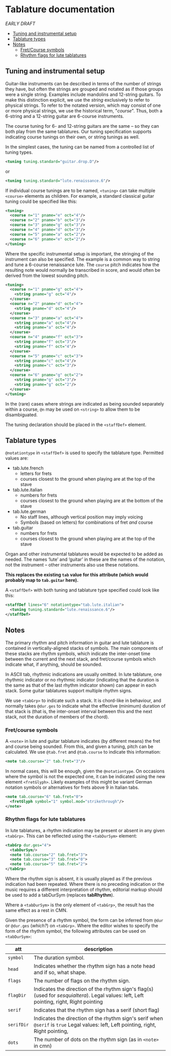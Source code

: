 # Tablature documentation
*EARLY DRAFT*
 * [Tuning and instrumental setup](#Tuning-and-instrumental-setup)
 * [Tablature types](#Tablature-types)
 * [Notes](#Notes)
   * [Fret/Course symbols](#Fret/course-symbols)
   * [Rhythm flags for lute tablatures](#Rhythm-flags-for-lute-tablatures)
## Tuning and instrumental setup
Guitar-like instruments can be described in terms of the number of
strings they have, but often the strings are grouped and notated as if those
groups were a single string. Examples include mandolins and 12-string guitars.
To make this distinction explicit, we use the *string* exclusively to refer to
physical strings. To refer to the notated version, which may consist of one or
more physical strings, we use the historical term, "*course*". Thus, both a
6-string and a 12-string guitar are 6-course instruments.

The course tuning for 6- and 12-string guitars are the same – so they can both
play from the same tablatures. Our tuning specification supports indicating
course tunings on their own, or string tunings as well.

In the simplest cases, the tuning can be named from a controlled list of tuning
types.
```xml
<tuning tuning.standard="guitar.drop.D"/>
```
or
```xml
<tuning tuning.standard="lute.renaissance.6"/>
```
If individual course tunings are to be named, `<tuning>` can take multiple
`<course>` elements as children. For example, a standard classical guitar
tuning could be specified like this:
```xml
<tuning>
  <course n="1" pname="e" oct="4"/>
  <course n="2" pname="b" oct="3"/>
  <course n="3" pname="g" oct="3"/>
  <course n="4" pname="d" oct="3"/>
  <course n="5" pname="a" oct="2"/>
  <course n="6" pname="e" oct="2"/>
</tuning>
```
Where the specific instrumental setup is important, the stringing of the
instrument can also be specified. The example is a common way to string
and tune a 6-course renaissance lute. The `course` pitch indicates how the
resulting note would normally be transcribed in score, and would often be
derived from the lowest sounding pitch.
```xml
<tuning>
  <course n="1" pname="g" oct="4">
    <string pname="g" oct="4"/>
  </course>
  <course n="2" pname="d" oct="4">
    <string pname="d" oct="4"/>
  </course>
  <course n="3" pname="a" oct="4">
    <string pname="a" oct="4"/>
    <string pname="a" oct="4"/>
  </course>
  <course n="4" pname="f" oct="3">
    <string pname="f" oct="3"/>
    <string pname="f" oct="4"/>
  </course>
  <course n="5" pname="c" oct="3">
    <string pname="c" oct="4"/>
    <string pname="c" oct="3"/>
  </course>
  <course n="6" pname="g" oct="2">
    <string pname="g" oct="3"/>
    <string pname="g" oct="2"/>
  </course>
</tuning>
```
In the (rare) cases where strings are indicated as being sounded separately
within a course, `@n` may be used on `<string>` to allow them to be
disambiguated.

The tuning declaration should be placed in the `<staffDef>` element.

## Tablature types
`@notationtype` in `<staffDef>` is used to specify the tablature type.
Permitted values are:
 * tab.lute.french
   * letters for frets
   * courses closest to the ground when playing are at the top of the stave
 * tab.lute.italian
   * numbers for frets
   * courses closest to the ground when playing are at the bottom of the stave
 * tab.lute.german
   * No staff lines, although vertical position may imply voicing
   * Symbols (based on letters) for combinations of fret *and* course
 * tab.guitar
   * numbers for frets
   * courses closest to the ground when playing are at the top of the stave

Organ and other instrumental tablatures would be expected to be added
as needed. The names ‘lute’ and ‘guitar’ in these are the names of the
notation, not the instrument – other instruments also use these notations.

**This replaces the existing `tab` value for this attribute (which
would probably map to `tab.guitar` here).**

A `<staffDef>` with both tuning and tablature type specified could look like this:
```xml
<staffDef lines="6" notationtype="tab.lute.italian">
  <tuning tuning.standard="lute.renaissance.6"/>
</staffDef>
```

## Notes
The primary rhythm and pitch information in guitar and lute tablature
is contained in vertically-aligned stacks of symbols. The main
components of these stacks are rhythm symbols, which indicate the inter-onset time between the current and the next stack, and fret/course symbols
which indicate what, if anything, should be sounded.

In ASCII tab, rhythmic indications are usually omitted. In lute
tablature, one rhythmic indicator or no rhythmic indicator (indicating that the duration is the same as that of the last rhythm indicator shown) can appear in each stack.
Some guitar tablatures support multiple rhythm signs.

We use `<tabGrp>` to indicate such a stack. It is chord-like in
behaviour, and normally takes `@dur.ges` to indicate what the
effective (minimum) duration of that stack is (that is, the inter-onset interval between this and the next stack, not the duration of members of the chord).

### Fret/course symbols
A `<note>` in lute and guitar tablature indicates (by different
means) the fret and course being sounded. From this, and given a
tuning, pitch can be calculated. We use `@tab.fret` and
`@tab.course` to indicate this information:
```xml
<note tab.course="2" tab.fret="3"/>
```
In normal cases, this will be enough, given the `@notationtype`. On
occasions where the symbol is not the expected one, it can be indicated using
the new element `<fretGlyph>`. Likely examples of this might be variant
German notation symbols or alternatives for frets above 9 in Italian tabs.

```xml
<note tab.course="6" tab.fret="0">
  <fretGlyph symbol="1" symbol.mod="strikethrough"/>
</note>
```

### Rhythm flags for lute tablatures
In lute tablatures, a rhythm indication may be present or absent in any
given `<tabGrp>`. This can be reflected using the `<tabDurSym>` element:
```xml
<tabGrp dur.ges="4">
  <tabDurSym/>
  <note tab.course="2" tab.fret="3">
  <note tab.course="3" tab.fret="0">
  <note tab.course="5" tab.fret="2">
</tabGrp>
```

Where the rhythm sign is absent, it is usually played as if
the previous indication had been repeated. Where there is no preceding
indication or the music requires a different interpretation of rhythm,
editorial markup should be used to add a tabDurSym (replaces **tabRhythm**).

Where a `<tabDurSym>` is the only element of `<tabGrp>`, the result has the
same effect as a rest in CMN.

Given the presence of a rhythm symbol, the form can be inferred from `@dur` or
`@dur.ges` (*which?*) on `<tabGrp>`. Where the editor wishes to specify the
form of the rhythm symbol, the following attributes can be used on `<tabDurSym>`:

att | description
---|---
 `symbol` | The duration symbol.
`head` | Indicates whether the rhythm sign has a note head and if so, what shape.
`flags` | The number of flags on the rhythm sign.
`flagDir` | Indicates the direction of the rhythm sign's flag(s) (used for *sesquialtera*). Legal values: left, Left pointing, right, Right pointing
`serif` | Indicates that the rhythm sign has a serif (short flag)
`serifDir` | Indicates the direction of the rhythm sign's serif when `@serif` is `true` Legal values: left, Left pointing, right, Right pointing,
`dots` | The number of dots on the rhythm sign (as in `<note>` in cmn)
